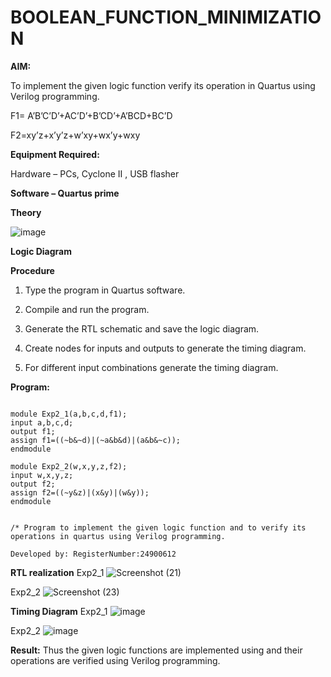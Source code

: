 # BOOLEAN_FUNCTION_MINIMIZATION

**AIM:**

To implement the given logic function verify its operation in Quartus using Verilog programming.

F1= A’B’C’D’+AC’D’+B’CD’+A’BCD+BC’D 

F2=xy’z+x’y’z+w’xy+wx’y+wxy

**Equipment Required:**

Hardware – PCs, Cyclone II , USB flasher

**Software – Quartus prime**

**Theory** 

![image](https://github.com/user-attachments/assets/3efa61a9-e383-48b4-968b-c5039f11a9fa)


**Logic Diagram**

**Procedure**

1.	Type the program in Quartus software.

2.	Compile and run the program.

3.	Generate the RTL schematic and save the logic diagram.

4.	Create nodes for inputs and outputs to generate the timing diagram.

5.	For different input combinations generate the timing diagram.


**Program:**
```

module Exp2_1(a,b,c,d,f1);
input a,b,c,d;
output f1;
assign f1=((~b&~d)|(~a&b&d)|(a&b&~c));
endmodule

module Exp2_2(w,x,y,z,f2);
input w,x,y,z;
output f2;
assign f2=((~y&z)|(x&y)|(w&y));
endmodule


/* Program to implement the given logic function and to verify its operations in quartus using Verilog programming. 

Developed by: RegisterNumber:24900612
```


**RTL realization**
Exp2_1 ![Screenshot (21)](https://github.com/user-attachments/assets/7a297d0e-1882-4a08-812a-10691b8805c2)


Exp2_2 ![Screenshot (23)](https://github.com/user-attachments/assets/4823f014-278c-4390-84e0-4e20733658c5)



**Timing Diagram**
Exp2_1 ![image](https://github.com/user-attachments/assets/0b763ba2-08ad-47bb-99ce-9fa4fda42d92)

Exp2_2 ![image](https://github.com/user-attachments/assets/0d70012e-db45-46ce-9cfb-bc80f6830b35)


**Result:**
Thus the given logic functions are implemented using and their operations are verified using Verilog programming.

